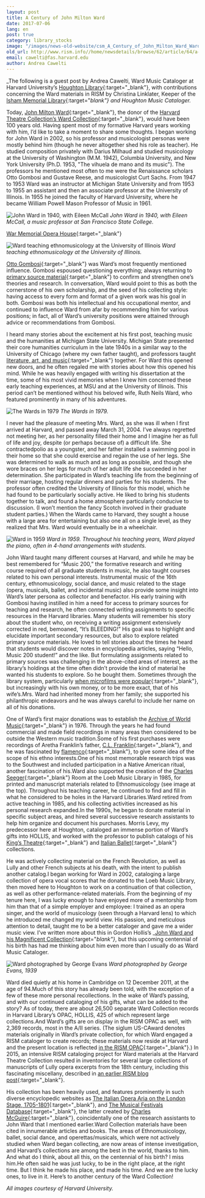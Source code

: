 ```yaml
---
layout: post
title: A Century of John Milton Ward
date: 2017-07-06
lang: en
post: true
category: library_stocks
image: "/images/news-old-website/csm_A_Century_of_John_Milton_Ward_Ward_with_Seeger_768x750_44af6f1b19.jpg"
old_url: http://www.rism.info//home/newsdetails/browse/62/article/64/a-century-of-john-milton-ward.html
email: cawelti@fas.harvard.edu
author: Andrea Cawelti
---
```



_The following is a guest post by Andrea Cawelti, Ward Music Cataloger at Harvard University’s [Houghton Library](http://hcl.harvard.edu/houghton){:target="_blank"}, with contributions concerning the Ward materials in RISM by Christina Linklater, Keeper of the [Isham Memorial Library](http://hcl.harvard.edu/libraries/loebmusic/isham/index.cfm){:target="_blank"} and Houghton Music Cataloger._

Today, [John Milton Ward](https://en.wikipedia.org/wiki/John_Milton_Ward_IV){:target="_blank"}, the donor of the [Harvard Theatre Collection’s Ward Collection](http://hcl.harvard.edu/libraries/houghton/collections/htc/index.cfm#overview){:target="_blank"}, would have been 100 years old. Having spent most of my formative Harvard years working with him, I’d like to take a moment to share some thoughts. I began working for John Ward in 2002, so his professor and musicologist personas were mostly behind him (though he never altogether shed his role as teacher). He studied composition privately with Darius Milhaud and studied musicology at the University of Washington (M.M. 1942), Columbia University, and New York University (Ph.D. 1953, "The vihuela de mano and its music"). The professors he mentioned most often to me were the Renaissance scholars Otto Gombosi and Gustave Reese, and musicologist Curt Sachs. From 1947 to 1953 Ward was an instructor at Michigan State University and from 1953 to 1955 an assistant and then an associate professor at the University of Illinois. In 1955 he joined the faculty of Harvard University, where he became William Powell Mason Professor of Music in 1961.

![John Ward in 1940, with Eileen McCall](http://rism.info/resources-old-website/news/A_Century_of_John_Milton_Ward/A_Century_of_John_Milton_Ward_JohnMWard1940_592x604.jpg)
_John Ward in 1940, with Eileen McCall, a music professor at San Francisco State College._

[War Memorial Opera House](http://www.sfwmpac.org/history){:target="_blank"}

![Ward teaching ethnomusicology at the University of Illinois](http://rism.info/resources-old-website/news/A_Century_of_John_Milton_Ward/A_Century_of_John_Milton_Ward_WardUofILca1948_620x517.jpg)
_Ward teaching ethnomusicology at the University of Illinois._

[Otto Gombosi](https://www.jstor.org/stable/931962?seq=1#page_scan_tab_contents){:target="_blank"} was Ward’s most frequently mentioned influence. Gombosi espoused questioning everything; always returning to [primary source material](http://www.loc.gov/teachers/usingprimarysources/){:target="_blank"} to confirm and strengthen one’s theories and research. In conversation, Ward would point to this as both the cornerstone of his own scholarship, and the seed of his collecting style: having access to every form and format of a given work was his goal in both. Gombosi was both his intellectual and his occupational mentor, and continued to influence Ward from afar by recommending him for various positions; in fact, all of Ward’s university positions were attained through advice or recommendations from Gombosi.

I heard many stories about the excitement at his first post, teaching music and the humanities at Michigan State University. Michigan State presented their core humanities curriculum in the late 1940s in a similar way to the University of Chicago (where my own father taught), and professors taught [literature, art, and music](http://id.lib.harvard.edu/aleph/006048142/catalog){:target="_blank"} together. For Ward this opened new doors, and he often regaled me with stories about how this opened his mind. While he was heavily engaged with writing his dissertation at the time, some of his most vivid memories when I knew him concerned these early teaching experiences, at MSU and at the University of Illinois. This period can’t be mentioned without his beloved wife, Ruth Neils Ward, who featured prominently in many of his adventures.


![The Wards in 1979](http://rism.info/resources-old-website/news/A_Century_of_John_Milton_Ward/A_Century_of_John_Milton_Ward_Wards1979_615x614.jpg)
_The Wards in 1979._

I never had the pleasure of meeting Mrs. Ward, as she was ill when I first arrived at Harvard, and passed away March 31, 2004. I’ve always regretted not meeting her, as her personality filled their home and I imagine her as full of life and joy, despite (or perhaps because of) a difficult life. She contractedpolio as a youngster, and her father installed a swimming pool in their home so that she could exercise and regain the use of her legs. She was determined to walk as much and as long as possible, and though she wore braces on her legs for much of her adult life she succeeded in her determination. She participated in Ward’s teaching life from the beginning of their marriage, hosting regular dinners and parties for his students. The professor often credited the University of Illinois for this model, which he had found to be particularly socially active. He liked to bring his students together to talk, and found a home atmosphere particularly conducive to discussion. (I won’t mention the fancy Scotch involved in their graduate student parties.) When the Wards came to Harvard, they sought a house with a large area for entertaining but also one all on a single level, as they realized that Mrs. Ward would eventually be in a wheelchair.

![Ward in 1959](http://rism.info/resources-old-website/news/A_Century_of_John_Milton_Ward/A_Century_of_John_Milton_Ward_JohnMWard1959_568x465_01.jpg)
_Ward in 1959. Throughout his teaching years, Ward played the piano, often in 4-hand arrangements with students._

John Ward taught many different courses at Harvard, and while he may be best remembered for “Music 200,” the formative research and writing course required of all graduate students in music, he also taught courses related to his own personal interests. Instrumental music of the 16th century, ethnomusicology, social dance, and music related to the stage (opera, musicals, ballet, and incidental music) also provide some insight into Ward’s later persona as collector and benefactor. His early training with Gombosi having instilled in him a need for access to primary sources for teaching and research, he often connected writing assignments to specific resources in the Harvard libraries. Many students will remember his story about the student who, on receiving a writing assignment extensively corrected in red, bemoaned, “It’s BLEEDING!” His goal was to highlight and elucidate important secondary resources, but also to explore related primary source materials. He loved to tell stories about the times he heard that students would discover notes in encyclopedia articles, saying “Hello, Music 200 student!” and the like. But formulating assignments related to primary sources was challenging in the above-cited areas of interest, as the library’s holdings at the time often didn’t provide the kind of material he wanted his students to explore. So he bought them. Sometimes through the library system, particularly [when microfilms were popular](http://hcl.harvard.edu/libraries/loebmusic/isham/){:target="_blank"}, but increasingly with his own money, or to be more exact, that of his wife’s.Mrs. Ward had inherited money from her family; she supported his philanthropic endeavors and he was always careful to include her name on all of his donations.

One of Ward’s first major donations was to establish the [Archive of World Music](http://hcl.harvard.edu/libraries/loebmusic/collections/archive.cfm){:target="_blank"} in 1976. Through the years he had found commercial and made field recordings in many areas then considered to be outside the Western music tradition.Some of his first purchases were recordings of Aretha Franklin’s father, [C.L. Franklin](https://en.wikipedia.org/wiki/C._L._Franklin){:target="_blank"}, and he was fascinated by [flamenco](https://www.britannica.com/art/flamenco){:target="_blank"}, to give some idea of the scope of his ethno interests.One of his most memorable research trips was to the Southwest and included participation in a Native American ritual, another fascination of his.Ward also supported the creation of the [Charles Seeger](https://en.wikipedia.org/wiki/Charles_Seeger){:target="_blank"} Room at the Loeb Music Library in 1985, for printed and manuscript materials related to Ethnomusicology (see image at the top). Throughout his teaching career, he continued to find and fill in what he considered to be holes in the Harvard Libraries.Ward retired from active teaching in 1985, and his collecting activities increased as his personal research expanded.In the 1990s, he began to donate material in specific subject areas, and hired several successive research assistants to help him organize and document his purchases. Morris Levy, my predecessor here at Houghton, cataloged an immense portion of Ward’s gifts into HOLLIS, and worked with the professor to publish catalogs of his [King’s Theatre](http://id.lib.harvard.edu/aleph/009993086/catalog){:target="_blank"} and [Italian Ballet](http://id.lib.harvard.edu/aleph/009559131/catalog){:target="_blank"} collections.

He was actively collecting material on the French Revolution, as well as Lully and other French subjects at his death, with the intent to publish another catalog.I began working for Ward in 2002, cataloging a large collection of opera vocal scores that he donated to the Loeb Music Library, then moved here to Houghton to work on a continuation of that collection, as well as other performance-related materials. From the beginning of my tenure here, I was lucky enough to have enjoyed more of a mentorship from him than that of a simple employer and employee: I trained as an opera singer, and the world of musicology (seen through a Harvard lens) to which he introduced me changed my world view. His passion, and meticulous attention to detail, taught me to be a better cataloger and gave me a wider music view. I’ve written more about this in Gordon Hollis’s _[John Ward and his Magnificent Collection](http://id.lib.harvard.edu/aleph/012566662/catalog){:target="_blank"}_, but this upcoming centennial of his birth has had me thinking about him even more than I usually do as Ward Music Cataloger.

![Ward photographed by George Evans](http://rism.info/resources-old-website/news/A_Century_of_John_Milton_Ward/A_Century_of_John_Milton_Ward_WardGeorgeEvans1939_426x535.jpg)
_Ward photographed by George Evans, 1939_

Ward died quietly at his home in Cambridge on 12 December 2011, at the age of 94.Much of this story has already been told, with the exception of a few of these more personal recollections. In the wake of Ward’s passing, and with our continued cataloging of his gifts, what can be added to the story? As of today, there are about 26,500 separate Ward Collection records in Harvard Library’s OPAC, HOLLIS, 425 of which represent large collections.And Ward’s gifts are on display in the RISM OPAC as well, with 2,369 records, most in the A/II series. (The siglum US-CAward denotes materials originally in Ward’s private collection, for which Ward engaged a RISM cataloger to create records; these materials now reside at Harvard and the present location is reflected [in the RISM OPAC](https://opac.rism.info/search?View=rism&siglum=US-CAward&Language=en){:target="_blank"}.) In 2015, an intensive RISM cataloging project for Ward materials at the Harvard Theatre Collection resulted in inventories for several large collections of manuscripts of Lully opera excerpts from the 18th century, including this fascinating miscellany, described in [an earlier RISM blog post](/library_stocks/2015/08/03/cataloguing-17th-and-18thcentury-manuscripts-of.html){:target="_blank"}.

His collection has been heavily used, and features prominently in such diverse encyclopedic websites as [The Italian Opera Aria on the London Stage, 1705-1801](http://italianaria.bodleian.ox.ac.uk/){:target="_blank"}, and [The Musical Festivals Database](http://musicalfestivals.org/about-the-database/){:target="_blank"}, the latter created by [Charles McGuire](https://www.oberlin.edu/charles-mcguire){:target="_blank"}, coincidentally one of the research assistants to John Ward that I mentioned earlier.Ward Collection materials have been cited in innumerable articles and books. The areas of Ethnomusicology, ballet, social dance, and operettas/musicals, which were not actively studied when Ward began collecting, are now areas of intense investigation, and Harvard’s collections are among the best in the world, thanks to him. And what do I think, about all this, on the centennial of his birth? I miss him.He often said he was just lucky, to be in the right place, at the right time. But I think he made his place, and made his time. And we are the lucky ones, to live in it. Here’s to another century of the Ward Collection!

_All images courtesy of Harvard University._



<script type="text/javascript">var switchTo5x=true;</script><script type="text/javascript" src="http://w.sharethis.com/button/buttons.js"></script><script type="text/javascript">stLight.options({publisher: "9b601438-1ce1-49d8-bfd7-9cff5df54c17", doNotHash: false, doNotCopy: false, hashAddressBar: false});</script>